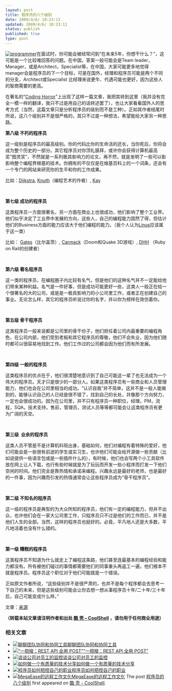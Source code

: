 ```yaml
---
layout: post
title: 程序员的八个级别
date: 2009/4/6/ 10:23:11
updated: 2009/4/6/ 10:23:11
status: publish
published: true
type: post
---
```


[![programmer](https://coolshell.cn/wp-content/uploads/2009/04/programmer-150x150.jpg "programmer")](https://coolshell.cn/wp-content/uploads/2009/04/programmer.jpg)在面试时，你可能会被经常问到“在未来5年，你想干什么？”，这可能是一个比较难回答的问题。在中国，答案一般可能会是Team leader，Manager，或是Architect，Specialist等，在中国，大家可能更多地觉得manager会是程序员的下一个目标，可是在国外，经理和程序员可能是两个不同的分支，Architect或Specialist 比经理来说更牛、代遇可能也更好，因为这些人的智商需要的更高。


在著名的“[Coding Horror](http://www.codinghorror.com/)”上出现了这样一篇文章，我把其转到这里（我并没有完全一模一样的翻译，我只不过是用自己的话转述罢了），也让大家看看国外人的思考方式（当然，这篇文章只是分析程序员的级别而不是工种）。正如其作者结尾时所说，这八个级别并不是很严格的，其只不过是一种想法，希望能给大家另一种思路。



**第八级 不朽的程序员**


这一级别是程序员的最高级别。你的代码比你的生命活的还长，当你死后，你将会成为整个历史的一部分。其它程序员对你顶礼膜拜，或许你会获得计算机最高奖“图灵奖”，不然就是一系列极其影响力的论文，再不然，就是发明了一些可以影影响整个编程界根基的技术。你拥有的不仅仅是在维基百科上的一个词条，还会有一个专门的网站来研究你的生平和你的工作成果。


比如：[Dijkstra](http://en.wikipedia.org/wiki/Edsger_W._Dijkstra), [Knuth](http://en.wikipedia.org/wiki/Donald_Knuth)（编程艺术的作者）, [Kay](http://en.wikipedia.org/wiki/Alan_Kay)


 


**第七级 成功的程序员**


这类程序员一方面很著名，另一方面在商业上也很成功，他们影响了整个工业界。他们似乎决定了工业界中发展的方向，这些人，自己的编程能力固然了得，但估计他们的Business方面的能力应该大于他们编程的能力。（我个人认为[Linus](http://en.wikipedia.org/wiki/Linus_Torvalds)应该属于这一类）


比如： [Gates](http://en.wikipedia.org/wiki/Bill_Gates)（比尔盖茨）, [Carmack](http://en.wikipedia.org/wiki/John_D._Carmack)（Doom和Quake 3D游戏）, [DHH](http://en.wikipedia.org/wiki/David_Heinemeier_Hansson) （Ruby on Rail的创建者）


 


**第六级 著名程序员**


这一类的程序员，在编程圈子内比较有名气，但是他们的这种名气并不一定能给他们带来某种利益。名气是一件好事，但是成功可能更好一些，这类人一般正在给一个很著名的大的公司，或是是一极具影响力的小公司里工作，或者正在创建自己的事业。无论怎么样，其它的程序员听说过你的名字，并以你为榜样在效仿着你。


 


**第五级 骨干程序员**


这类程序员一般来说都是公司里的骨干份子，他们担任着公司内最重要的编程角色，在公司内部，他们受到老板和其它程序员的尊敬，他们不会失业，因为他们随时都可以很容易地找到工作。他们工作过的公司都会因为他们而有所发展。


 


**第四级 一般的程序员**


这类程序员的优点在于，他们很清楚地意识到了自己可能这一辈了也无法成为一个伟大的程序员。天才只是很少的一部分人。如果这类程序员有一些商业和人员管理能力，他们也会在公司里相当的成功。“认识自我”并不简单，这并不是一般人能做到的，能够认识自己的人已经是很不错了，找到自己的长处，并像那个方向努力，一定也会很成功的。因为在公司里，并不只有程序员一种职位，经理，PM，流程，SQA，技术支持，售前，管理员，测试人员等等都可能会让这类程序员有更为广阔的天空。


 


**第三级  业余的程序员**


这类人员不管是不是计算机科班出身，基础如何，他们对编程有着特殊的爱好，他们可能会是一些很有前途的学生或实习生，也许他们可能会给开源做一些贡献（比如说提供一些语言包或是一些插件什么的），有时候，他们也会写两个小工具软件放在网上让人下载，也行有些时候就是为了玩玩而开发一些小程序而打发一下他们空闲的时间。他们完全是靠热情和承诺来编程。兴趣永远是最好的老师，也是最好的一件事，因为兴趣而引发的热情通常会让这些程序员成为“骨干程序员”。


 


**第二级 不知名的程序员**


这一级的程序员是典型的为大众所知的程序员，他们有一定的编程能力，但并不出众，也许他们会在一家大公司里工作，只程序员只不过是他们的工作而已，并不是他们人生的全部。当然，这样的程序员也挺好的。必竟，平凡地人还是大多数，平凡地活着也没有什么错的。


 


**第一级 糟糕的程序员**


这类程序员不知道为什么就走上了编程这条路，他们甚至连最基本的编程经验和能力都没有。所有被他们碰过的事情都需要他们的同事重头再返工一遍，他们根本不就是程序员。程序员这个职位对于他们可能就是一个错误。


正如原文作者所说，“这些级别并不是很严肃的，也并不是每个程序都会去思考一下自己的未来，但是这些级别可能会让你去想一想从事程序员十年/二十年/三十年后，自己可能变成什么样。”


文章：[来源](http://www.codinghorror.com/blog/archives/001250.html)



**（转载本站文章请注明作者和出处 [酷 壳 – CoolShell](https://coolshell.cn/) ，请勿用于任何商业用途）**



### 相关文章

* [![聊聊团队协同和协同工具](https://coolshell.cn/wp-content/uploads/2022/10/communication-150x150.png)](https://coolshell.cn/articles/22298.html)[聊聊团队协同和协同工具](https://coolshell.cn/articles/22298.html)
* [![“一把梭：REST API 全用 POST”](https://coolshell.cn/wp-content/uploads/2022/02/http_method-150x150.png)](https://coolshell.cn/articles/22173.html)[“一把梭：REST API 全用 POST”](https://coolshell.cn/articles/22173.html)
* [![谈谈公司对员工的监控](https://coolshell.cn/wp-content/uploads/2022/02/monitoring-150x150.jpeg)](https://coolshell.cn/articles/22157.html)[谈谈公司对员工的监控](https://coolshell.cn/articles/22157.html)
* [![如何做一个有质量的技术分享](https://coolshell.cn/wp-content/uploads/2021/07/knowledge_sharing-300x169-1-150x150.jpeg)](https://coolshell.cn/articles/21589.html)[如何做一个有质量的技术分享](https://coolshell.cn/articles/21589.html)
* [![程序员如何把控自己的职业](https://coolshell.cn/wp-content/uploads/2020/08/programmer.01-e1596792460687-150x150.png)](https://coolshell.cn/articles/20977.html)[程序员如何把控自己的职业](https://coolshell.cn/articles/20977.html)
* [![MegaEase的远程工作文化](https://coolshell.cn/wp-content/uploads/2020/01/remote-150x150.jpg)](https://coolshell.cn/articles/20765.html)[MegaEase的远程工作文化](https://coolshell.cn/articles/20765.html)
The post [程序员的八个级别](https://coolshell.cn/articles/343.html) first appeared on [酷 壳 - CoolShell](https://coolshell.cn).